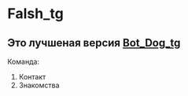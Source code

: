 # Falsh_tg

## Это лучшеная версия [Bot_Dog_tg](https://github.com/kreofox/Bot_Dog_tg)

Команда:
1) Контакт 
2) Знакомства

